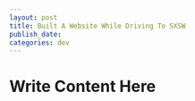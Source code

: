 ```yaml
---
layout: post
title: Built A Website While Driving To SXSW
publish_date:
categories: dev
---
```

# Write Content Here
